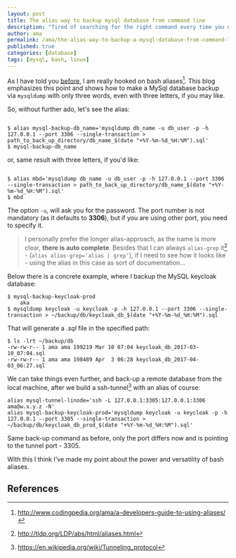 ```yaml
---
layout: post
title: The alias way to backup mysql database from command line
description: "Tired of searching for the right command every time you need to back up a MySql database via mysqldump. Well make an alias out of it, and it should work for a while."
author: ama
permalink: /ama/the-alias-way-to-backup-a-mysql-database-from-command-line
published: true
categories: [database]
tags: [mysql, bash, linux]
---
```


As I have told you [before](http://www.codingpedia.org/ama/a-developers-guide-to-using-aliases/), I am really hooked on bash aliases[^2].
 This blog emphasizes this point and shows how to make a MySql database backup via `mysqldump` with only three words, even with three letters, if you may like.

[^1]: <http://tldp.org/LDP/abs/html/aliases.html>
[^2]: <http://www.codingpedia.org/ama/a-developers-guide-to-using-aliases/>

So, without further ado, let's see the alias:

```

$ alias mysql-backup-db_name='mysqldump db_name -u db_user -p -h 127.0.0.1 --port 3306 --single-transaction > path_to_back_up_directory/db_name_$(date "+%Y-%m-%d_%H:%M").sql'
$ mysql-backup-db_name
```

or, same result with three letters, if you'd like:

```

$ alias mbd='mysqldump db_name -u db_user -p -h 127.0.0.1 --port 3306 --single-transaction > path_to_back_up_directory/db_name_$(date "+%Y-%m-%d_%H:%M").sql'
$ mbd
```

<!--more-->

The option `-u`, will ask you for the password. The port number is not mandatory (as it defaults to **3306**), but if you are using other port, you need to specify it.

> I personally prefer the longer alias-approach, as the name is more clear, **there is auto complete**. Besides that I can always `alias-grep` it[^1] - (`alias alias-grep='alias | grep'`),
 if I need to see how it looks like - using the alias in this case as sort of documentation...

Below there is a concrete example, where I backup the MySQL keycloak database:

```
$ mysql-backup-keycloak-prod
    aka
$ mysqldump keycloak -u keycloak -p -h 127.0.0.1 --port 3306 --single-transaction > ~/backup/db/keycloak_db_$(date "+%Y-%m-%d_%H:%M").sql
```

That will generate a _.sql_ file in the specified path:

```
$ ls -lrt ~/backup/db
-rw-rw-r-- 1 ama ama 199219 Mar 10 07:04 keycloak_db_2017-03-10_07:04.sql
-rw-rw-r-- 1 ama ama 198489 Apr  3 06:28 keycloak_db_2017-04-03_06:27.sql
```

We can take things even further, and back-up a remote database from the local machine, after we build a ssh-tunnel[^3] with an alias of course:

```
alias mysql-tunnel-linode='ssh -L 127.0.0.1:3305:127.0.0.1:3306 ama@w.x.y.z -N'
alias mysql-backup-keycloak-prod='mysqldump keycloak -u keycloak -p -h 127.0.0.1 --port 3305 --single-transaction > ~/backup/db/keycloak_db_prod_$(date "+%Y-%m-%d_%H:%M").sql'
```

Same back-up command as before, only the port differs now and is pointing to the tunnel port - 3305.

With this I think I've made my point about the power and versatility of bash aliases.


[^3]: <https://en.wikipedia.org/wiki/Tunneling_protocol>

## References
